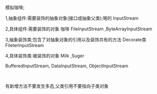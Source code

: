模拟咖啡;

1,抽象组件:需要装饰的抽象对象(接口或抽象父类);喝的                              InputStream

2,具体组件:需要装饰的对象                                    咖啡                               FileInputStream ,ByteArrayInputStream

3,抽象装饰类;包含了对抽象对象的引用以及装饰共有的方法      Decorate类  FileterInputStream

4,具体装饰类:被装饰的对象                                   Milk ,Suger    

BufferedInputStream,                       DataInputStream,                ObjectInputStream

​       

有新增方法不要发生多态,父类引用不要指向子类对象